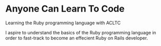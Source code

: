 <h1>Anyone Can Learn To Code</h1>

<p>Learning the Ruby programming language with ACLTC</p>
<p>I aspire to understand the basics of the Ruby programming language in order to fast-track to become an effecient Ruby on Rails developer.</p>